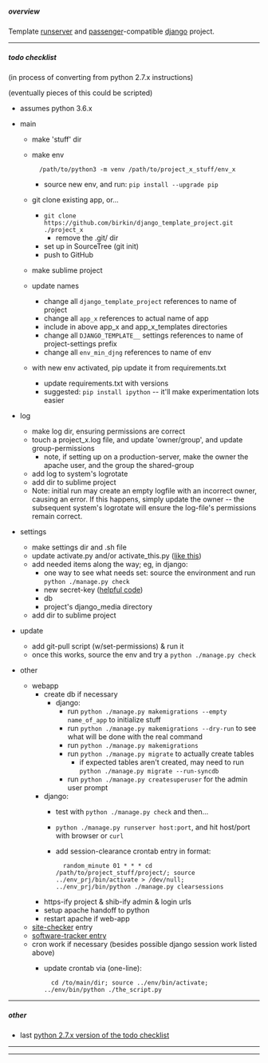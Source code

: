 ##### overview

Template [runserver](https://docs.djangoproject.com/en/1.11/ref/django-admin/#runserver) and [passenger](https://www.phusionpassenger.com)-compatible [django](https://www.djangoproject.com) project.

---


##### todo checklist

(in process of converting from python 2.7.x instructions)

(eventually pieces of this could be scripted)

- assumes python 3.6.x

- main
    - make 'stuff' dir
    - make env

            /path/to/python3 -m venv /path/to/project_x_stuff/env_x

        - source new env, and run: `pip install --upgrade pip`
    - git clone existing app, or...
        - `git clone https://github.com/birkin/django_template_project.git ./project_x`
            - remove the .git/ dir
        - set up in SourceTree (git init)
        - push to GitHub
    - make sublime project
    - update names
        - change all `django_template_project` references to name of project
        - change all `app_x` references to actual name of app
        - include in above app_x and app_x_templates directories
        - change all `DJANGO_TEMPLATE__` settings references to name of project-settings prefix
        - change all `env_min_djng` references to name of env
    - with new env activated, pip update it from requirements.txt
        - update requirements.txt with versions
        - suggested: `pip install ipython` -- it'll make experimentation lots easier

- log
    - make log dir, ensuring permissions are correct
    - touch a project_x.log file, and update 'owner/group', and update group-permissions
        - note, if setting up on a production-server, make the owner the apache user, and the group the shared-group
    - add log to system's logrotate
    - add dir to sublime project
    - Note: initial run may create an empty logfile with an incorrect owner, causing an error. If this happens, simply update the owner -- the subsequent system's logrotate will ensure the log-file's permissions remain correct.

- settings
    - make settings dir and .sh file
    - update activate.py and/or activate_this.py ([like this](https://gist.github.com/birkin/48dbcc68d3ebbf355e69))
    - add needed items along the way; eg, in django:
        - one way to see what needs set: source the environment and run `python ./manage.py check`
        - new secret-key ([helpful code](https://gist.github.com/birkin/0f6245dd7eeb24c0f5ad))
        - db
        - project's django_media directory
    - add dir to sublime project

- update
    - add git-pull script (w/set-permissions) & run it
    - once this works, source the env and try a `python ./manage.py check`

- other
    - webapp
        - create db if necessary
            - django:
                - run `python ./manage.py makemigrations --empty name_of_app` to initialize stuff
                - run `python ./manage.py makemigrations --dry-run` to see what will be done with the real command
                - run `python ./manage.py makemigrations`
                - run `python ./manage.py migrate` to actually create tables
                    - if expected tables aren't created, may need to run `python ./manage.py migrate --run-syncdb`
                - run `python ./manage.py createsuperuser` for the admin user prompt
        - django:
            - test with `python ./manage.py check` and then...
            - `python ./manage.py runserver host:port`, and hit host/port with browser or `curl`
            - add session-clearance crontab entry in format:

                    random_minute 01 * * * cd /path/to/project_stuff/project/; source ../env_prj/bin/activate > /dev/null; ../env_prj/bin/python ./manage.py clearsessions

        - https-ify project & shib-ify admin & login urls
        - setup apache handoff to python
        - restart apache if web-app
    - [site-checker](http://library.brown.edu/services/site_checker/status/) entry
    - [software-tracker entry](https://library.brown.edu/projects/software/apps/)
    - cron work if necessary (besides possible django session work listed above)
        - update crontab via (one-line):

                cd /to/main/dir; source ../env/bin/activate; ../env/bin/python ./the_script.py

---


##### other

- last [python 2.7.x version of the todo checklist](https://gist.github.com/birkin/04a0a124d49be02e3d58/0fa4732b15cb524aec00f20fb08a5c4c9f0e0742)

---

---
